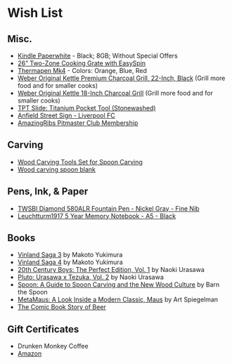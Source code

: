 # Wish List

## Misc.
* [Kindle Paperwhite](https://www.amazon.com/dp/B075MWNNJG/ref=cm_sw_em_r_mt_dp_U_GQs6DbSZ6VBT0 ) - Black; 8GB; Without Special Offers
* [26” Two-Zone Cooking Grate with EasySpin](https://abcbarbecue.com/product/26-easyspin-grate/)
* [Thermapen Mk4](https://www.thermoworks.com/Thermapen-Mk4) - Colors: Orange, Blue, Red
* [Weber Original Kettle Premium Charcoal Grill, 22-Inch, Black](http://a.co/d/8ueisGk ) (Grill more food and for smaller cooks)
* [Weber Original Kettle 18-Inch Charcoal Grill](http://a.co/d/2pym78o ) (Grill more food and for smaller cooks)
* [TPT Slide: Titanium Pocket Tool (Stonewashed)](https://bigidesign.com/collections/pocket-tools/products/titanium-pocket-tool-slide)
* [Anfield Street Sign - Liverpool FC](http://a.co/66FpduP)
* [AmazingRibs Pitmaster Club Membership](https://amazingribs.com/information-about-our-pitmaster-club)

## Carving
* [Wood Carving Tools Set for Spoon Carving](http://a.co/d/73eq5nx)
* [Wood carving spoon blank](http://a.co/d/9O1Nh0W)

## Pens, Ink, & Paper
* [TWSBI Diamond 580ALR Fountain Pen - Nickel Gray - Fine Nib](https://www.gouletpens.com/products/twsbi-diamond-580alr-fountain-pen-nickel-gray?variant=12830902124587)
* [Leuchtturm1917 5 Year Memory Notebook - A5 - Black](https://www.gouletpens.com/leuchtturm1917-some-lines-a-day-5-year-memory-notebook-a5-black/p/LT-343552)

## Books
* [Vinland Saga 3](http://a.co/d/iEHushD) by Makoto Yukimura
* [Vinland Saga 4](http://a.co/d/7KSK7Tg) by Makoto Yukimura
* [20th Century Boys: The Perfect Edition, Vol. 1](http://a.co/d/fxnfnU4) by Naoki Urasawa
* [Pluto: Urasawa x Tezuka, Vol. 2](http://a.co/d/1tPoSMS ) by Naoki Urasawa
* [Spoon: A Guide to Spoon Carving and the New Wood Culture](http://a.co/d/c0yjLhV) by Barn the Spoon
* [MetaMaus: A Look Inside a Modern Classic, Maus](http://a.co/9fPPbio) by Art Spiegelman
* [The Comic Book Story of Beer](http://a.co/goBCn4w)

## Gift Certificates
* Drunken Monkey Coffee
* [Amazon](http://www.amazon.com/gp/product/B00067L6TQ/ref=topnav_giftcert_gw)
